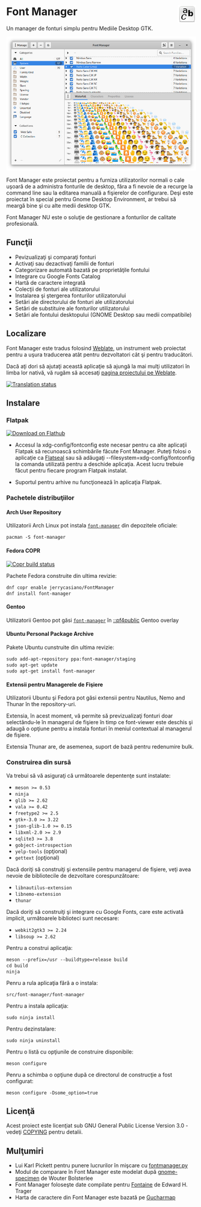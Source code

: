 
# Font Manager <img src="help/C/media/preferences-desktop-font.png" align="right">
Un manager de fonturi simplu pentru Mediile Desktop GTK.

![Main Window](https://github.com/FontManager/resources/blob/master/font-manager.png?raw=true)

Font Manager este proiectat pentru a furniza utilizatorilor normali o cale uşoară de a administra fonturile de desktop, făra a fi nevoie de a recurge la command line sau la editarea manuală a fişierelor de configurare. Deşi este proiectat în special pentru Gnome Desktop Environment, ar trebui să meargă bine şi cu alte medii desktop GTK.

Font Manager NU este o soluţie de gestionare a fonturilor de calitate profesională.

## Funcţii
- Pevizualizaţi şi comparaţi fonturi
- Activaţi sau dezactivaţi familii de fonturi
- Categorizare automată bazată pe proprietăţile fontului
- Integrare cu Google Fonts Catalog
- Hartă de caractere integrată
- Colecţii de fonturi ale utilizatorului
- Instalarea şi ştergerea fonturilor utilizatorului
- Setări ale directorului de fonturi ale utilizatorului
- Setări de substituire ale fonturilor utilizatorului
- Setări ale fontului desktopului (GNOME Desktop sau medii compatibile)

## Localizare

Font Manager este tradus folosind [Weblate](https://weblate.org), un instrument web proiectat pentru a uşura traducerea atât pentru dezvoltatori cât şi pentru traducători.

Dacă aţi dori să ajutaţi această aplicaţie să ajungă la mai mulţi utilizatori în limba lor nativă, vă rugăm să accesaţi [pagina proiectului pe Weblate](https://hosted.weblate.org/engage/font-manager/).

<a href="https://hosted.weblate.org/engage/font-manager/">
<img src="https://hosted.weblate.org/widgets/font-manager/-/svg-badge.svg" alt="Translation status" />
</a>

## Instalare


### Flatpak

<a href='https://flathub.org/apps/details/org.gnome.FontManager'><img width='220' alt='Download on Flathub' src='https://flathub.org/assets/badges/flathub-badge-i-en.png'/></a>

- Accesul la xdg-config/fontconfig este necesar pentru ca alte aplicaţii Flatpak să recunoască schimbările făcute  Font Manager. Puteţi folosi o aplicaţie ca [Flatseal](https://flathub.org/apps/details/com.github.tchx84.Flatseal) sau să adăugaţi --filesystem=xdg-config/fontconfig la comanda utilizată pentru a deschide aplicaţia. Acest lucru trebuie făcut pentru fiecare program Flatpak instalat.

- Suportul pentru arhive nu funcţionează în aplicaţia Flatpak.

### Pachetele distribuţiilor

#### Arch User Repository

Utilizatorii Arch Linux pot instala [`font-manager`](https://archlinux.org/packages/community/x86_64/font-manager/) din depozitele oficiale:

```
pacman -S font-manager
```

#### Fedora COPR

[![Copr build status](https://copr.fedorainfracloud.org/coprs/jerrycasiano/FontManager/package/font-manager/status_image/last_build.png)](https://copr.fedorainfracloud.org/coprs/jerrycasiano/FontManager/package/font-manager/)

Pachete Fedora construite din ultima revizie:
```
dnf copr enable jerrycasiano/FontManager
dnf install font-manager
```

#### Gentoo

Utilizatorii Gentoo pot găsi [`font-manager`](https://github.com/PF4Public/gentoo-overlay/tree/master/app-misc/font-manager) în [::pf4public](https://github.com/PF4Public/gentoo-overlay) Gentoo overlay

#### Ubuntu Personal Package Archive
Pakete Ubuntu cunstruite din ultima revizie:
```
sudo add-apt-repository ppa:font-manager/staging
sudo apt-get update
sudo apt-get install font-manager
```

#### Extensii pentru Managerele de Fişiere

Utilizatorii Ubuntu şi Fedora pot găsi extensii pentru Nautilus, Nemo and Thunar în the repository-uri.

Extensia, în acest moment, vă permite să previzualizaţi fonturi doar selectându-le în managerul de fişiere în timp ce font-viewer este deschis şi adaugă o opţiune pentru a instala fonturi în meniul contextual al managerul de fişiere.

Extensia Thunar are, de asemenea, suport de bază pentru redenumire bulk.

### Construirea din sursă

Va trebui să vă asiguraţi că următoarele depentenţe sunt instalate:

- `meson >= 0.53`
- `ninja`
- `glib >= 2.62`
- `vala >= 0.42`
- `freetype2 >= 2.5`
- `gtk+-3.0 >= 3.22`
- `json-glib-1.0 >= 0.15`
- `libxml-2.0 >= 2.9`
- `sqlite3 >= 3.8`
- `gobject-introspection`
- `yelp-tools` (opţional)
- `gettext` (opţional)

Dacă doriţi să construiţi şi extensiile pentru managerul de fişiere, veţi avea nevoie de bibliotecile de dezvoltare corespunzătoare:

- `libnautilus-extension`
- `libnemo-extension`
- `thunar`

Dacă doriţi să construiţi şi integrare cu Google Fonts, care este activată implicit, următoarele biblioteci sunt necesare:

- `webkit2gtk3 >= 2.24`
- `libsoup >= 2.62`

Pentru a construi aplicaţia:

```
meson --prefix=/usr --buildtype=release build
cd build
ninja
```

Penru a rula aplicaţia fără a o instala:

```
src/font-manager/font-manager
```

Pentru a instala aplicaţia:

```
sudo ninja install
```

Pentru dezinstalare:

```
sudo ninja uninstall
```

Pentru o listă cu opţiunile de construire disponibile:

```
meson configure
```

Penru a schimba o opţiune după ce directorul de construcţie a fost configurat:

```
meson configure -Dsome_option=true
```

## Licenţă

Acest proiect este licenţiat sub GNU General Public License Version 3.0 - vedeţi
[COPYING](COPYING) pentru detalii.

## Mulţumiri

- Lui Karl Pickett pentru punere lucrurilor în mişcare cu [fontmanager.py](https://raw.githubusercontent.com/FontManager/font-manager/6b9b351538b5118d07f6d228f3b42c91183b8b73/fontmanager.py)
- Modul de comparare în Font Manager este modelat după [gnome-specimen](https://launchpad.net/gnome-specimen) de Wouter Bolsterlee
- Font Manager foloseşte date compilate pentru [Fontaine](http://www.unifont.org/fontaine/) de Edward H. Trager
- Harta de caractere din Font Manager este bazată pe [Gucharmap](https://wiki.gnome.org/action/show/Apps/Gucharmap)
